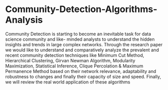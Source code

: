 # Community-Detection-Algorithms-Analysis

Community   Detection   is   starting to   become   an inevitable   task   for   data   science   community   and   like- minded 
analysts  to  understand  the  hidden  insights  and  trends  in  large complex   networks.   Through   the research paper   we   would   like   to understand  and  comparatively  analyze  the  prevalent  and  recent community  detection  techniques  like  Minimum  Cut  Method, Hierarchical Clustering, Girvan Newman Algorithm, Modularity Maximization,    Statistical    Inference,    Clique Percolation & Maximum    Permanence    Method    based    on    their    network relevance,  adaptability  and  robustness  to  changes  and  finally their  capacity  of  size  and  speed.  Finally, we will  review  the  real world application of these algorithms
